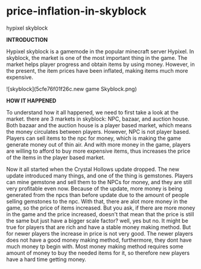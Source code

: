 # price-inflation-in-skyblock
hypixel skyblock

**INTRODUCTION**
 
 Hypixel skyblock is a gamemode in the popular minecraft server Hypixel. In skyblock, the market is one of the most important thing in the game. The market helps player progress and obtain items by using money. However, in the present, the item prices have been inflated, making items much more expensive.
 
 ![skyblock](5cfe76f01f26c.new game Skyblock.png)
 
 **HOW IT HAPPENED**

To understand how it all happened, we need to first take a look at the market. there are 3 markets in skyblock: NPC, bazaar, and auction house. Both bazaar and the auction house is a player based market, which means the money circulates between players. However, NPC is not player based. Players can sell items to the npc for money, which is making the game generate money out of thin air. And with more money in the game, players are willing to afford to buy more expensive items, thus increases the price of the items in the player based market.  

 Now it all started when the Crystal Hollows update dropped. The new update introduced many things, and one of the thing is gemstones. Players can mine gemstone and sell them to the NPCs for money, and they are still very profitable even now. Because of the update, more money is being generated from the npcs than before update due to the amount of people selling gemstones to the npc. With that, there are alot more money in the game, so the price of items increased. But you ask, if there are more money in the game and the price increased, doesn't that mean that the price is still the same but just have a bigger scale factor? well, yes but no. It might be true for players that are rich and have a stable money making method. But for newer players the increase in price is not very good. The newer players does not have a good money making method, furthermore, they dont have much money tp begin with. Most money making method requires some amount of money to buy the needed items for it, so therefore new players have a hard time getting money.
 







